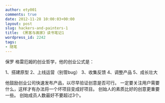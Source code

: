 ```yaml
---
author: ety001
comments: true
date: 2012-11-28 10:00:03+00:00
layout: post
slug: hackers-and-painters-1
title: 《黑客与画家》读书笔记1
wordpress_id: 2242
tags:
- 随笔
---
```


保罗 格雷厄姆的创业哲学，他的创业公式是：

1、搭建原型
2、上线运营（别管bug）
3、收集反馈
4、调整产品
5、成长壮大

他鼓励创业公司快速发布产品，以尽早验证创意是否可行。
一定要关注用户需要什么，这样才有办法将一个坏项目变成好项目。
创始人的素质比好的创意更重要一些。
创始成员人数最好不要超过3个。
